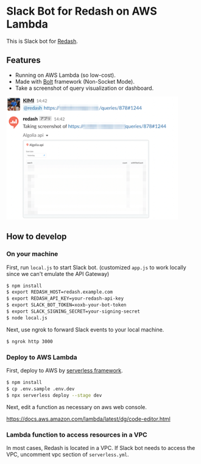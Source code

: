 # Slack Bot for Redash on AWS Lambda

This is Slack bot for [Redash](https://redash.io/).


## Features

* Running on AWS Lambda (so low-cost).
* Made with [Bolt](https://slack.dev/bolt-js/concepts) framework (Non-Socket Mode).
* Take a screenshot of query visualization or dashboard.

<img src="https://github.com/rentio/redashbot-serverless/blob/images/readme.png" width="450">

## How to develop

### On your machine

First, run `local.js` to start Slack bot.
(customized `app.js` to work locally since we can't emulate the API Gateway)

```sh
$ npm install
$ export REDASH_HOST=redash.example.com
$ export REDASH_API_KEY=your-redash-api-key
$ export SLACK_BOT_TOKEN=xoxb-your-bot-token
$ export SLACK_SIGNING_SECRET=your-signing-secret
$ node local.js
```

Next, use ngrok to forward Slack events to your local machine.

```sh
$ ngrok http 3000
```

### Deploy to AWS Lambda

First, deploy to AWS by [serverless framework](https://www.serverless.com/).

```sh
$ npm install
$ cp .env.sample .env.dev
$ npx serverless deploy --stage dev
```

Next, edit a function as necessary on aws web console.

https://docs.aws.amazon.com/lambda/latest/dg/code-editor.html


### Lambda function to access resources in a VPC

In most cases, Redash is located in a VPC.
If Slack bot needs to access the VPC, uncomment vpc section of `serverless.yml`.

